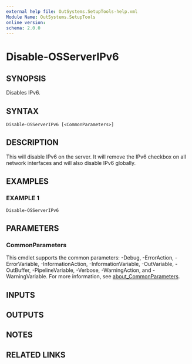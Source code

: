```yaml
---
external help file: OutSystems.SetupTools-help.xml
Module Name: OutSystems.SetupTools
online version:
schema: 2.0.0
---
```


# Disable-OSServerIPv6

## SYNOPSIS
Disables IPv6.

## SYNTAX

```
Disable-OSServerIPv6 [<CommonParameters>]
```

## DESCRIPTION
This will disable IPv6 on the server.
It will remove the IPv6 checkbox on all network interfaces and will also disable IPv6 globally.

## EXAMPLES

### EXAMPLE 1
```
Disable-OSServerIPv6
```

## PARAMETERS

### CommonParameters
This cmdlet supports the common parameters: -Debug, -ErrorAction, -ErrorVariable, -InformationAction, -InformationVariable, -OutVariable, -OutBuffer, -PipelineVariable, -Verbose, -WarningAction, and -WarningVariable. For more information, see [about_CommonParameters](http://go.microsoft.com/fwlink/?LinkID=113216).

## INPUTS

## OUTPUTS

## NOTES

## RELATED LINKS
